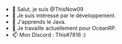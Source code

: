 - 👋 Salut, je suis @ThisNow09
- 👀 Je suis intéressé par le développement.
- 🌱 J'apprends le Java.
- 💞️ Je travaille actuellement pour OcéanRP.
- 📫 Mon Discord : This#7816 :)

<!---
ThisNow09/ThisNow09 is a ✨ special ✨ repository because its `README.md` (this file) appears on your GitHub profile.
You can click the Preview link to take a look at your changes.
--->
